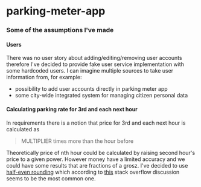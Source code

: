 # parking-meter-app

### Some of the assumptions I've made

#### Users

There was no user story about adding/editing/removing user accounts therefore
I've decided to provide fake user service implementation with some hardcoded 
users. I can imagine multiple sources to take user information from, for example:
* possibility to add user accounts directly in parking meter app
* some city-wide integrated system for managing citizen personal data

#### Calculating parking rate for 3rd and each next hour

In requirements there is a notion that price for 3rd and each next hour is
calculated as 

> MULTIPLIER times more than the hour before

Theoretically price of nth hour could be calculated by raising second hour's price 
to a given power. However money have a limited accuracy and we could have some results 
that are fractions of a grosz. I've decided to use 
[half-even rounding](https://en.wikipedia.org/wiki/Rounding#Round_half_to_even)
which according to [this](https://stackoverflow.com/questions/8208922/which-rounding-mode-to-be-used-for-currency-manipulation-in-java)
stack overflow discussion seems to be the most common one.